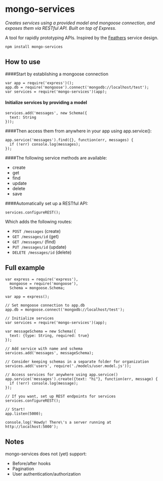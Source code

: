 # mongo-services
*Creates services using a provided model and mongoose connection, and exposes them via RESTful API. Built on top of Express.*

A tool for rapidly prototyping APIs. Inspired by the [Feathers](https://github.com/feathersjs/feathers) service design.

`npm install mongo-services`


## How to use


####Start by establishing a mongoose connection
```
var app = require('express')();
app.db = require('mongoose').connect('mongodb://localhost/test');
var services = require('mongo-services')(app);
```

#### Initialize services by providing a model

```
services.add('messages', new Schema({
  text: String
}));
````

####Then access them from anywhere in your app using app.service():
 
```
app.service('messages').find({}, function(err, messages) {
  if (!err) console.log(messages);
});
```

####The following service methods are available:
- create
- get
- find
- update
- delete
- save

####Automatically set up a RESTful API:
```
services.configureREST();
```
Which adds the following routes:

- `POST /messages` (create)
- `GET /messages/id` (get)
- `GET /messages/` (find)
- `PUT /messages/id` (update)
- `DELETE /messages/id` (delete)

## Full example


```
var express = require('express'),
  mongoose = require('mongoose'),
  Schema = mongoose.Schema;

var app = express();

// Set mongoose connection to app.db
app.db = mongoose.connect('mongodb://localhost/test');

// Initialize services
var services = require('mongo-services')(app);

var messageSchema = new Schema({
  text: {type: String, required: true}
});

// Add service with name and schema
services.add('messages', messageSchema);

// Consider keeping schemas in a separate folder for organization
services.add('users', require('./models/user.model.js'));

// Access services for anywhere using app.service()
app.service('messages').create({text: "hi"}, function(err, message) {
  if (!err) console.log(message);
});

// If you want, set up REST endpoints for services
services.configureREST();

// Start!
app.listen(5000);

console.log('Howdy! There\'s a server running at http://localhost:5000');
```

## Notes

mongo-services does not (yet) support:

- Before/after hooks
- Pagination
- User authentication/authorization

